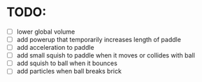 # TODO:

- [ ] lower global volume
- [ ] add powerup that temporarily increases length of paddle
- [ ] add acceleration to paddle
- [ ] add small squish to paddle when it moves or collides with ball
- [ ] add squish to ball when it bounces
- [ ] add particles when ball breaks brick
